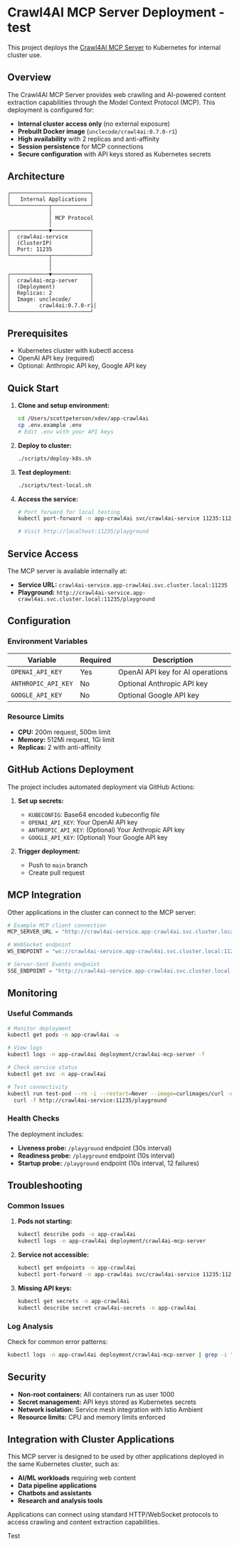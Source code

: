 # Crawl4AI MCP Server Deployment - test

This project deploys the [Crawl4AI MCP Server](https://github.com/unclecode/crawl4ai) to Kubernetes for internal cluster use.

## Overview

The Crawl4AI MCP Server provides web crawling and AI-powered content extraction capabilities through the Model Context Protocol (MCP). This deployment is configured for:

- **Internal cluster access only** (no external exposure)
- **Prebuilt Docker image** (`unclecode/crawl4ai:0.7.0-r1`)
- **High availability** with 2 replicas and anti-affinity
- **Session persistence** for MCP connections
- **Secure configuration** with API keys stored as Kubernetes secrets

## Architecture

```
┌─────────────────────────┐
│   Internal Applications │
└────────────┬────────────┘
             │
             │ MCP Protocol
             │
┌────────────▼────────────┐
│  crawl4ai-service       │
│  (ClusterIP)            │
│  Port: 11235            │
└────────────┬────────────┘
             │
             │
┌────────────▼────────────┐
│  crawl4ai-mcp-server    │
│  (Deployment)           │
│  Replicas: 2            │
│  Image: unclecode/      │
│         crawl4ai:0.7.0-r1│
└─────────────────────────┘
```

## Prerequisites

- Kubernetes cluster with kubectl access
- OpenAI API key (required)
- Optional: Anthropic API key, Google API key

## Quick Start

1. **Clone and setup environment:**
   ```bash
   cd /Users/scottpeterson/xdev/app-crawl4ai
   cp .env.example .env
   # Edit .env with your API keys
   ```

2. **Deploy to cluster:**
   ```bash
   ./scripts/deploy-k8s.sh
   ```

3. **Test deployment:**
   ```bash
   ./scripts/test-local.sh
   ```

4. **Access the service:**
   ```bash
   # Port forward for local testing
   kubectl port-forward -n app-crawl4ai svc/crawl4ai-service 11235:11235
   
   # Visit http://localhost:11235/playground
   ```

## Service Access

The MCP server is available internally at:
- **Service URL:** `crawl4ai-service.app-crawl4ai.svc.cluster.local:11235`
- **Playground:** `http://crawl4ai-service.app-crawl4ai.svc.cluster.local:11235/playground`

## Configuration

### Environment Variables

| Variable | Required | Description |
|----------|----------|-------------|
| `OPENAI_API_KEY` | Yes | OpenAI API key for AI operations |
| `ANTHROPIC_API_KEY` | No | Optional Anthropic API key |
| `GOOGLE_API_KEY` | No | Optional Google API key |

### Resource Limits

- **CPU:** 200m request, 500m limit
- **Memory:** 512Mi request, 1Gi limit
- **Replicas:** 2 with anti-affinity

## GitHub Actions Deployment

The project includes automated deployment via GitHub Actions:

1. **Set up secrets:**
   - `KUBECONFIG`: Base64 encoded kubeconfig file
   - `OPENAI_API_KEY`: Your OpenAI API key
   - `ANTHROPIC_API_KEY`: (Optional) Your Anthropic API key
   - `GOOGLE_API_KEY`: (Optional) Your Google API key

2. **Trigger deployment:**
   - Push to `main` branch
   - Create pull request

## MCP Integration

Other applications in the cluster can connect to the MCP server:

```python
# Example MCP client connection
MCP_SERVER_URL = "http://crawl4ai-service.app-crawl4ai.svc.cluster.local:11235"

# WebSocket endpoint
WS_ENDPOINT = "ws://crawl4ai-service.app-crawl4ai.svc.cluster.local:11235/mcp/ws"

# Server-Sent Events endpoint  
SSE_ENDPOINT = "http://crawl4ai-service.app-crawl4ai.svc.cluster.local:11235/mcp/sse"
```

## Monitoring

### Useful Commands

```bash
# Monitor deployment
kubectl get pods -n app-crawl4ai -w

# View logs
kubectl logs -n app-crawl4ai deployment/crawl4ai-mcp-server -f

# Check service status
kubectl get svc -n app-crawl4ai

# Test connectivity
kubectl run test-pod --rm -i --restart=Never --image=curlimages/curl -n app-crawl4ai -- \
  curl -f http://crawl4ai-service:11235/playground
```

### Health Checks

The deployment includes:
- **Liveness probe:** `/playground` endpoint (30s interval)
- **Readiness probe:** `/playground` endpoint (10s interval)  
- **Startup probe:** `/playground` endpoint (10s interval, 12 failures)

## Troubleshooting

### Common Issues

1. **Pods not starting:**
   ```bash
   kubectl describe pods -n app-crawl4ai
   kubectl logs -n app-crawl4ai deployment/crawl4ai-mcp-server
   ```

2. **Service not accessible:**
   ```bash
   kubectl get endpoints -n app-crawl4ai
   kubectl port-forward -n app-crawl4ai svc/crawl4ai-service 11235:11235
   ```

3. **Missing API keys:**
   ```bash
   kubectl get secrets -n app-crawl4ai
   kubectl describe secret crawl4ai-secrets -n app-crawl4ai
   ```

### Log Analysis

Check for common error patterns:
```bash
kubectl logs -n app-crawl4ai deployment/crawl4ai-mcp-server | grep -i "error\|exception\|failed"
```

## Security

- **Non-root containers:** All containers run as user 1000
- **Secret management:** API keys stored as Kubernetes secrets
- **Network isolation:** Service mesh integration with Istio Ambient
- **Resource limits:** CPU and memory limits enforced

## Integration with Cluster Applications

This MCP server is designed to be used by other applications deployed in the same Kubernetes cluster, such as:

- **AI/ML workloads** requiring web content
- **Data pipeline applications**
- **Chatbots and assistants**
- **Research and analysis tools**

Applications can connect using standard HTTP/WebSocket protocols to access crawling and content extraction capabilities.

Test